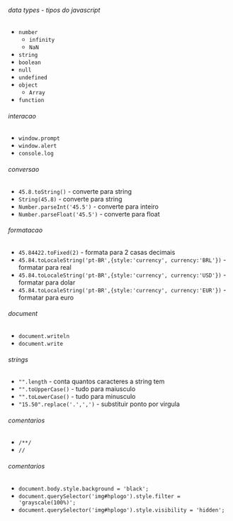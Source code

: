 ###### data types - tipos do javascript
- `number`
    - `infinity`
    - `NaN`
- `string`
- `boolean`
- `null`
- `undefined`
- `object`
    - `Array`
- `function`    
 
###### interacao
- `window.prompt`
- `window.alert`
- `console.log`

###### conversao
- `45.8.toString()` - converte para string
- `String(45.8)` - converte para string
- `Number.parseInt('45.5')` - converte para inteiro
- `Number.parseFloat('45.5')` - converte para float

###### formatacao
- `45.84422.toFixed(2)` - formata para 2 casas decimais
- `45.84.toLocaleString('pt-BR',{style:'currency', currency:'BRL'})` - formatar para real
- `45.84.toLocaleString('pt-BR',{style:'currency', currency:'USD'})` - formatar para dolar
- `45.84.toLocaleString('pt-BR',{style:'currency', currency:'EUR'})` - formatar para euro

###### document
- `document.writeln`
- `document.write`

###### strings
- `"".length` - conta quantos caracteres a string tem
- `"".toUpperCase()` - tudo para maiusculo
- `"".toLowerCase()` - tudo para minusculo
- `"15.50".replace('.',',')` - substituir ponto por virgula

###### comentarios
- `/**/`
- `//`

###### comentarios
- `document.body.style.background = 'black';`
- `document.querySelector('img#hplogo').style.filter = 'grayscale(100%)';`
- `document.querySelector('img#hplogo').style.visibility = 'hidden';`